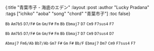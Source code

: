 {:title "青葉市子 - 海底のエデン"
:layout :post
:author "Lucky Pradana"   
:tags  ["ichiko" "aoba" "song" "chord" "青葉市子"]
:toc false}

`Bb` `Am7b5` `D7/F#` `Gm` `Gm/F#` `Fm` `Bb` `Ebmaj7` `D7` `Cm9` `F7sus4` `F7`

`Bb` `Am7b5` `D7/F#` `Gm` `Gm/F#` `Fm` `Bb` `Ebmaj7` `D7` `Cm9` `D7sus4` `D7` 

`Abmaj7` `Fm6/Ab` `Bb7/Ab` `Gm7` `F#` `Gm` `F#` `Bb/F` `Ebmaj7` `Dm7` `Cm9` `F7sus4` `F7`
